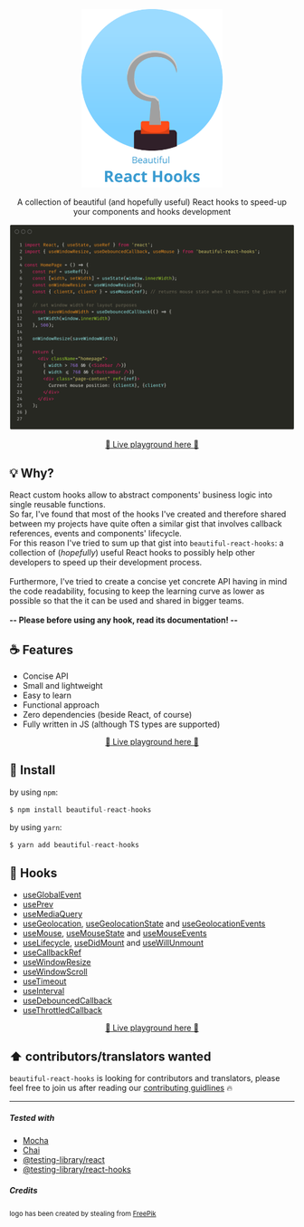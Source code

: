 <div align="center">
  <p align="center">
    <img src="./logo.png" alt="Beautiful React Hooks" width="250px" />
  </p>
  <p align="center">
    A collection of beautiful (and hopefully useful) React hooks to speed-up your 
    components and hooks development
  </p>
</div>

![Usage example](./usage_example.png)

<div>
  <p align="center">
    <a href="https://antonioru.github.io/beautiful-react-hooks/" target="_blank">
    🌟 Live playground here 🌟
    </a>
  </p>
</div>

## 💡 Why? 

React custom hooks allow to abstract components' business logic into single reusable functions.<br />
So far, I've found that most of the hooks I've created and therefore shared between my projects have quite often a 
similar gist that involves callback references, events and components' lifecycle. <br />
For this reason I've tried to sum up that gist into `beautiful-react-hooks`: a collection of (*hopefully*) useful 
React hooks to possibly help other developers to speed up their development process.<br /><br />
Furthermore, I've tried to create a concise yet concrete API having in mind the code readability, focusing 
to keep the learning curve as lower as possible so that the it can be used and shared in bigger teams.
<br /><br />
**-- Please before using any hook, read its documentation! --**

## ☕️ Features

* Concise API
* Small and lightweight
* Easy to learn
* Functional approach
* Zero dependencies (beside React, of course)
* Fully written in JS (although TS types are supported)

<div>
  <p align="center">
    <a href="https://antonioru.github.io/beautiful-react-hooks/" target="_blank">
    🌟 Live playground here 🌟
    </a>
  </p>
</div>

## 🕺 Install

by using `npm`:
```js 
$ npm install beautiful-react-hooks
```

by using `yarn`:

```js 
$ yarn add beautiful-react-hooks
```

## 🎨 Hooks

* [useGlobalEvent](./docs/useGlobalEvent.md)
* [usePrev](./docs/usePrev.md)
* [useMediaQuery](./docs/useMediaQuery.md)
* [useGeolocation](./docs/useGeolocation.md), [useGeolocationState](./docs/useGeolocationState.md) and [useGeolocationEvents](./docs/useGeolocationEvents.md)
* [useMouse](./docs/useMouse.md), [useMouseState](./docs/useMouseState.md) and [useMouseEvents](./docs/useMouseEvents.md)
* [useLifecycle](./docs/useLifecycle.md), [useDidMount](./docs/useDidMount.md) and [useWillUnmount](./docs/useWillUnmount.md)
* [useCallbackRef](./docs/useCallbackRef.md)
* [useWindowResize](./docs/useWindowResize.md)
* [useWindowScroll](./docs/useWindowScroll.md)
* [useTimeout](./docs/useTimeout.md)
* [useInterval](./docs/useInterval.md)
* [useDebouncedCallback](./docs/useDebouncedCallback.md)
* [useThrottledCallback](./docs/useThrottledCallback.md)

<div>
  <p align="center">
    <a href="https://antonioru.github.io/beautiful-react-hooks/" target="_blank">
    🌟 Live playground here 🌟
    </a>
  </p>
</div>


## :arrow_up: contributors/translators wanted

`beautiful-react-hooks` is looking for contributors and translators, please feel free to join us after reading our [contributing guidlines](./CONTRIBUTING.md) :fire:

--- 

##### Tested with

* [Mocha](https://mochajs.org/)
* [Chai](https://www.chaijs.com/)
* [@testing-library/react](https://testing-library.com/docs/react-testing-library/intro)
* [@testing-library/react-hooks](https://react-hooks-testing-library.com/) 


##### Credits

<small> logo has been created by stealing from [FreePik](https://www.freepik.com/free-photos-vectors/design)</small>
